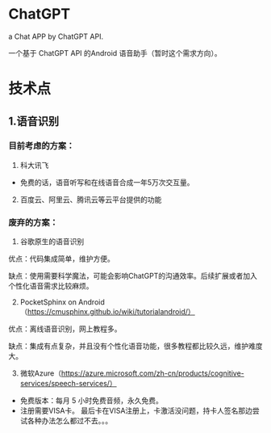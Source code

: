 # ChatGPT
a Chat APP by ChatGPT API.

一个基于 ChatGPT API 的Android 语音助手（暂时这个需求方向）。

# 技术点

## 1.语音识别


### 目前考虑的方案：

1. 科大讯飞

- 免费的话，语音听写和在线语音合成一年5万次交互量。

2. 百度云、阿里云、腾讯云等云平台提供的功能



### 废弃的方案：

1. 谷歌原生的语音识别

优点：代码集成简单，维护方便。

缺点：使用需要科学魔法，可能会影响ChatGPT的沟通效率。后续扩展或者加入个性化语音需求比较麻烦。

2. PocketSphinx on Android （https://cmusphinx.github.io/wiki/tutorialandroid/）

优点：离线语音识别，网上教程多。

缺点：集成有点复杂，并且没有个性化语音功能，很多教程都比较久远，维护难度大。

3. 微软Azure（https://azure.microsoft.com/zh-cn/products/cognitive-services/speech-services/）

- 免费版本：每月 5 小时免费音频，永久免费。
- 注册需要VISA卡。
最后卡在VISA注册上，卡激活没问题，持卡人签名那边尝试各种办法怎么都过不去。。。

